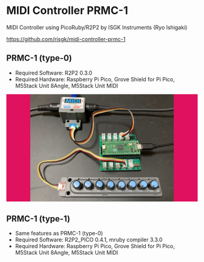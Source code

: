 MIDI Controller PRMC-1
======================

MIDI Controller using PicoRuby/R2P2 by ISGK Instruments (Ryo Ishigaki)

https://github.com/risgk/midi-controller-prmc-1

PRMC-1 (type-0)
---------------

- Required Software: R2P2 0.3.0
- Required Hardware: Raspberry Pi Pico, Grove Shield for Pi Pico, M5Stack Unit 8Angle, M5Stack Unit MIDI

![PRMC-1 (type-0)](./midi-controller-prmc-1-type-0.jpg)

PRMC-1 (type-1)
---------------

- Same features as PRMC-1 (type-0)
- Required Software: R2P2_PICO 0.4.1, mruby compiler 3.3.0
- Required Hardware: Raspberry Pi Pico, Grove Shield for Pi Pico, M5Stack Unit 8Angle, M5Stack Unit MIDI
